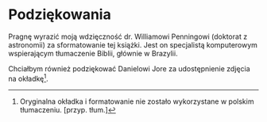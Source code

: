 # Podziękowania
Pragnę wyrazić moją wdzięczność dr. Williamowi Penningowi (doktorat z astronomii) za sformatowanie tej książki. Jest on specjalistą komputerowym wspierającym tłumaczenie Biblii, głównie w Brazylii.

Chciałbym również podziękować Danielowi Jore za udostępnienie zdjęcia na okładkę[^okladka-i-formatowanie].

[^okladka-i-formatowanie]: Oryginalna okładka i formatowanie nie zostało wykorzystane w polskim tłumaczeniu. [przyp. tłum.]